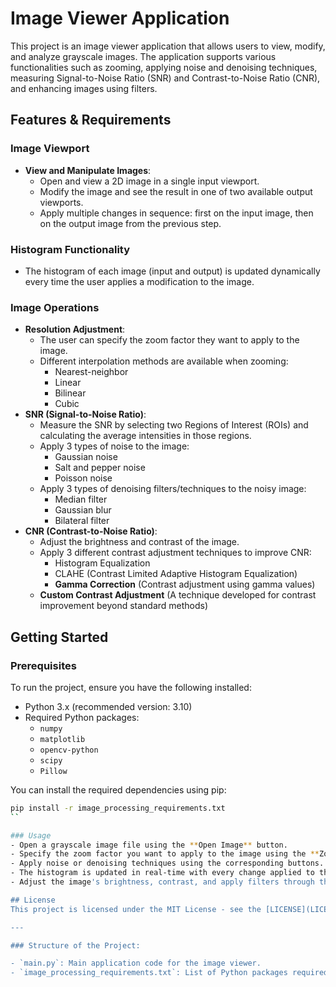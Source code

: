
# Image Viewer Application

This project is an image viewer application that allows users to view, modify, and analyze grayscale images. The application supports various functionalities such as zooming, applying noise and denoising techniques, measuring Signal-to-Noise Ratio (SNR) and Contrast-to-Noise Ratio (CNR), and enhancing images using filters.

## Features & Requirements

### Image Viewport
- **View and Manipulate Images**:
  - Open and view a 2D image in a single input viewport.
  - Modify the image and see the result in one of two available output viewports.
  - Apply multiple changes in sequence: first on the input image, then on the output image from the previous step.

### Histogram Functionality
- The histogram of each image (input and output) is updated dynamically every time the user applies a modification to the image.

### Image Operations
- **Resolution Adjustment**: 
  - The user can specify the zoom factor they want to apply to the image.
  - Different interpolation methods are available when zooming:
    - Nearest-neighbor
    - Linear
    - Bilinear
    - Cubic
- **SNR (Signal-to-Noise Ratio)**:
  - Measure the SNR by selecting two Regions of Interest (ROIs) and calculating the average intensities in those regions.
  - Apply 3 types of noise to the image:
    - Gaussian noise
    - Salt and pepper noise
    - Poisson noise
  - Apply 3 types of denoising filters/techniques to the noisy image:
    - Median filter
    - Gaussian blur
    - Bilateral filter
- **CNR (Contrast-to-Noise Ratio)**:
  - Adjust the brightness and contrast of the image.
  - Apply 3 different contrast adjustment techniques to improve CNR:
    - Histogram Equalization
    - CLAHE (Contrast Limited Adaptive Histogram Equalization)
    - **Gamma Correction** (Contrast adjustment using gamma values)
  - **Custom Contrast Adjustment** (A technique developed for contrast improvement beyond standard methods)

## Getting Started

### Prerequisites
To run the project, ensure you have the following installed:
- Python 3.x (recommended version: 3.10)
- Required Python packages:
  - `numpy`
  - `matplotlib`
  - `opencv-python`
  - `scipy`
  - `Pillow`

You can install the required dependencies using pip:
```bash
pip install -r image_processing_requirements.txt
``

### Usage
- Open a grayscale image file using the **Open Image** button.
- Specify the zoom factor you want to apply to the image using the **Zoom Factor** input.
- Apply noise or denoising techniques using the corresponding buttons.
- The histogram is updated in real-time with every change applied to the image.
- Adjust the image's brightness, contrast, and apply filters through the user interface.

## License
This project is licensed under the MIT License - see the [LICENSE](LICENSE) file for details.

---

### Structure of the Project:

- `main.py`: Main application code for the image viewer.
- `image_processing_requirements.txt`: List of Python packages required to run the application.


